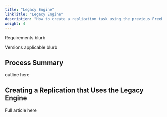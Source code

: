 ```yaml
---
title: "Legacy Engine"
linkTitle: "Legacy Engine"
description: "How to create a replication task using the previous FreeNAS/TrueNAS 11.2 replication engine"
weight: 4
---
```


Requirements blurb

Versions applicable blurb

## Process Summary

outline here

## Creating a Replication that Uses the Legacy Engine

Full article here